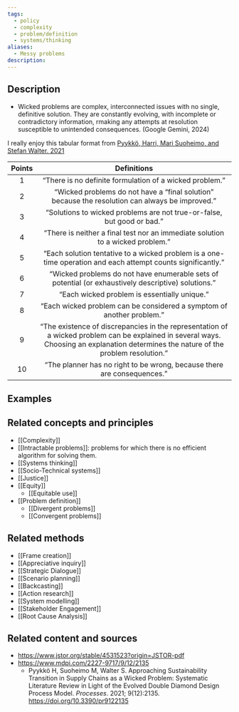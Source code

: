 ```yaml
---
tags:
  - policy
  - complexity
  - problem/definition
  - systems/thinking
aliases:
  - Messy problems
description:
---
```


## Description
- Wicked problems are complex, interconnected issues with no single, definitive solution. They are constantly evolving, with incomplete or contradictory information, rmaking any attempts at resolution susceptible to unintended consequences. (Google Gemini, 2024)

I really enjoy this tabular format from [Pyykkö, Harri, Mari Suoheimo, and Stefan Walter. 2021](https://www.mdpi.com/2227-9717/9/12/2135)

|Points|Definitions|
|:-:|:-:|
|1|“There is no definite formulation of a wicked problem.”|
|2|“Wicked problems do not have a “final solution” because the resolution can always be improved.”|
|3|“Solutions to wicked problems are not true-or-false, but good or bad.”|
|4|“There is neither a final test nor an immediate solution to a wicked problem.”|
|5|“Each solution tentative to a wicked problem is a one-time operation and each attempt counts significantly.”|
|6|“Wicked problems do not have enumerable sets of potential (or exhaustively descriptive) solutions.”|
|7|“Each wicked problem is essentially unique.”|
|8|“Each wicked problem can be considered a symptom of another problem.”|
|9|“The existence of discrepancies in the representation of a wicked problem can be explained in several ways. Choosing an explanation determines the nature of the problem resolution.”|
|10|“The planner has no right to be wrong, because there are consequences.”|

## Examples 



## Related concepts and principles
- [[Complexity]]
- [[Intractable problems]]: problems for which there is no efficient algorithm for solving them.
- [[Systems thinking]]
- [[Socio-Technical systems]]
- [[Justice]]
- [[Equity]]
	- [[Equitable use]]
- [[Problem definition]]
	- [[Divergent problems]]
	- [[Convergent problems]]

## Related methods
- [[Frame creation]]
- [[Appreciative inquiry]]
- [[Strategic Dialogue]]
- [[Scenario planning]]
- [[Backcasting]]
- [[Action research]]
- [[System modelling]]  
- [[Stakeholder Engagement]] 
- [[Root Cause Analysis]]


## Related content and sources
- https://www.jstor.org/stable/4531523?origin=JSTOR-pdf
- https://www.mdpi.com/2227-9717/9/12/2135
	- Pyykkö H, Suoheimo M, Walter S. Approaching Sustainability Transition in Supply Chains as a Wicked Problem: Systematic Literature Review in Light of the Evolved Double Diamond Design Process Model. _Processes_. 2021; 9(12):2135. https://doi.org/10.3390/pr9122135